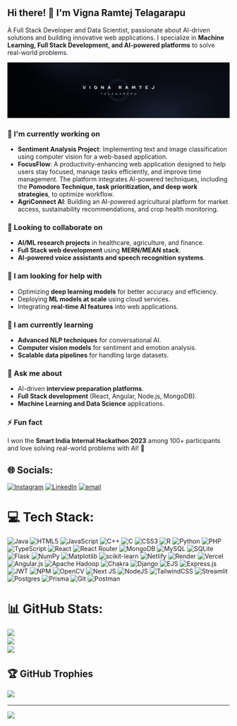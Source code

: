 ## Hi there! 👋 I'm Vigna Ramtej Telagarapu  

A Full Stack Developer and Data Scientist, passionate about AI-driven solutions and building innovative web applications. I specialize in **Machine Learning, Full Stack Development, and AI-powered platforms** to solve real-world problems.


<img src="1698518320830.jpeg" alt="Vigna Ramtej">

### 🔭 I'm currently working on  
- **Sentiment Analysis Project**: Implementing text and image classification using computer vision for a web-based application.  
- **FocusFlow**: A productivity-enhancing web application designed to help users stay focused, manage tasks efficiently, and improve time management. The platform integrates AI-powered techniques, including the **Pomodoro Technique, task prioritization, and deep work strategies**, to optimize workflow.  
- **AgriConnect AI**: Building an AI-powered agricultural platform for market access, sustainability recommendations, and crop health monitoring.  

### 👯 Looking to collaborate on  
- **AI/ML research projects** in healthcare, agriculture, and finance.  
- **Full Stack web development** using **MERN/MEAN stack**.  
- **AI-powered voice assistants and speech recognition systems**.  

### 🤝 I am looking for help with  
- Optimizing **deep learning models** for better accuracy and efficiency.  
- Deploying **ML models at scale** using cloud services.  
- Integrating **real-time AI features** into web applications.  

### 🌱 I am currently learning  
- **Advanced NLP techniques** for conversational AI.  
- **Computer vision models** for sentiment and emotion analysis.  
- **Scalable data pipelines** for handling large datasets.  

### 💬 Ask me about  
- AI-driven **interview preparation platforms**.  
- **Full Stack development** (React, Angular, Node.js, MongoDB).  
- **Machine Learning and Data Science** applications.  

### ⚡ Fun fact  
I won the **Smart India Internal Hackathon 2023** among 100+ participants and love solving real-world problems with AI! 🚀  

## 🌐 Socials:
[![Instagram](https://img.shields.io/badge/Instagram-%23E4405F.svg?logo=Instagram&logoColor=white)](https://instagram.com/_.v._r._t._) [![LinkedIn](https://img.shields.io/badge/LinkedIn-%230077B5.svg?logo=linkedin&logoColor=white)](https://linkedin.com/in/vignaramtej) [![email](https://img.shields.io/badge/Email-D14836?logo=gmail&logoColor=white)](mailto:vignaramtej46@gmail.com) 

# 💻 Tech Stack:
![Java](https://img.shields.io/badge/java-%23ED8B00.svg?style=for-the-badge&logo=openjdk&logoColor=white) ![HTML5](https://img.shields.io/badge/html5-%23E34F26.svg?style=for-the-badge&logo=html5&logoColor=white) ![JavaScript](https://img.shields.io/badge/javascript-%23323330.svg?style=for-the-badge&logo=javascript&logoColor=%23F7DF1E) ![C++](https://img.shields.io/badge/c++-%2300599C.svg?style=for-the-badge&logo=c%2B%2B&logoColor=white) ![C](https://img.shields.io/badge/c-%2300599C.svg?style=for-the-badge&logo=c&logoColor=white) ![CSS3](https://img.shields.io/badge/css3-%231572B6.svg?style=for-the-badge&logo=css3&logoColor=white) ![R](https://img.shields.io/badge/r-%23276DC3.svg?style=for-the-badge&logo=r&logoColor=white) ![Python](https://img.shields.io/badge/python-3670A0?style=for-the-badge&logo=python&logoColor=ffdd54) ![PHP](https://img.shields.io/badge/php-%23777BB4.svg?style=for-the-badge&logo=php&logoColor=white) ![TypeScript](https://img.shields.io/badge/typescript-%23007ACC.svg?style=for-the-badge&logo=typescript&logoColor=white) ![React](https://img.shields.io/badge/react-%2320232a.svg?style=for-the-badge&logo=react&logoColor=%2361DAFB) ![React Router](https://img.shields.io/badge/React_Router-CA4245?style=for-the-badge&logo=react-router&logoColor=white) ![MongoDB](https://img.shields.io/badge/MongoDB-%234ea94b.svg?style=for-the-badge&logo=mongodb&logoColor=white) ![MySQL](https://img.shields.io/badge/mysql-4479A1.svg?style=for-the-badge&logo=mysql&logoColor=white) ![SQLite](https://img.shields.io/badge/sqlite-%2307405e.svg?style=for-the-badge&logo=sqlite&logoColor=white) ![Flask](https://img.shields.io/badge/flask-%23000.svg?style=for-the-badge&logo=flask&logoColor=white) ![NumPy](https://img.shields.io/badge/numpy-%23013243.svg?style=for-the-badge&logo=numpy&logoColor=white) ![Matplotlib](https://img.shields.io/badge/Matplotlib-%23ffffff.svg?style=for-the-badge&logo=Matplotlib&logoColor=black) ![scikit-learn](https://img.shields.io/badge/scikit--learn-%23F7931E.svg?style=for-the-badge&logo=scikit-learn&logoColor=white) ![Netlify](https://img.shields.io/badge/netlify-%23000000.svg?style=for-the-badge&logo=netlify&logoColor=#00C7B7) ![Render](https://img.shields.io/badge/Render-%46E3B7.svg?style=for-the-badge&logo=render&logoColor=white) ![Vercel](https://img.shields.io/badge/vercel-%23000000.svg?style=for-the-badge&logo=vercel&logoColor=white) ![Angular.js](https://img.shields.io/badge/angular.js-%23E23237.svg?style=for-the-badge&logo=angularjs&logoColor=white) ![Apache Hadoop](https://img.shields.io/badge/Apache%20Hadoop-66CCFF?style=for-the-badge&logo=apachehadoop&logoColor=black) ![Chakra](https://img.shields.io/badge/chakra-%234ED1C5.svg?style=for-the-badge&logo=chakraui&logoColor=white) ![Django](https://img.shields.io/badge/django-%23092E20.svg?style=for-the-badge&logo=django&logoColor=white) ![EJS](https://img.shields.io/badge/ejs-%23B4CA65.svg?style=for-the-badge&logo=ejs&logoColor=black) ![Express.js](https://img.shields.io/badge/express.js-%23404d59.svg?style=for-the-badge&logo=express&logoColor=%2361DAFB) ![JWT](https://img.shields.io/badge/JWT-black?style=for-the-badge&logo=JSON%20web%20tokens) ![NPM](https://img.shields.io/badge/NPM-%23CB3837.svg?style=for-the-badge&logo=npm&logoColor=white) ![OpenCV](https://img.shields.io/badge/opencv-%23white.svg?style=for-the-badge&logo=opencv&logoColor=white) ![Next JS](https://img.shields.io/badge/Next-black?style=for-the-badge&logo=next.js&logoColor=white) ![NodeJS](https://img.shields.io/badge/node.js-6DA55F?style=for-the-badge&logo=node.js&logoColor=white) ![TailwindCSS](https://img.shields.io/badge/tailwindcss-%2338B2AC.svg?style=for-the-badge&logo=tailwind-css&logoColor=white) ![Streamlit](https://img.shields.io/badge/Streamlit-%23FE4B4B.svg?style=for-the-badge&logo=streamlit&logoColor=white) ![Postgres](https://img.shields.io/badge/postgres-%23316192.svg?style=for-the-badge&logo=postgresql&logoColor=white) ![Prisma](https://img.shields.io/badge/Prisma-3982CE?style=for-the-badge&logo=Prisma&logoColor=white) ![Git](https://img.shields.io/badge/git-%23F05033.svg?style=for-the-badge&logo=git&logoColor=white) ![Postman](https://img.shields.io/badge/Postman-FF6C37?style=for-the-badge&logo=postman&logoColor=white)
# 📊 GitHub Stats:
![](https://github-readme-stats.vercel.app/api?username=ramtejvigna&theme=gruvbox&hide_border=false&include_all_commits=false&count_private=false)<br/>
![](https://github-readme-streak-stats.herokuapp.com/?user=ramtejvigna&theme=gruvbox&hide_border=false)<br/>
![](https://github-readme-stats.vercel.app/api/top-langs/?username=ramtejvigna&theme=gruvbox&hide_border=false&include_all_commits=false&count_private=false&layout=compact)

## 🏆 GitHub Trophies
![](https://github-profile-trophy.vercel.app/?username=ramtejvigna&theme=radical&no-frame=true&no-bg=false&margin-w=4)

---
[![](https://visitcount.itsvg.in/api?id=ramtejvigna&icon=2&color=0)](https://visitcount.itsvg.in)

<!-- Proudly created with GPRM ( https://gprm.itsvg.in ) -->
